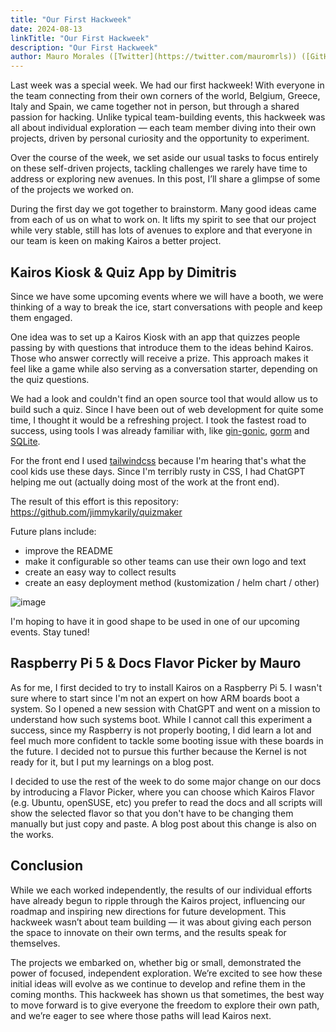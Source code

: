 ```yaml
---
title: "Our First Hackweek"
date: 2024-08-13
linkTitle: "Our First Hackweek"
description: "Our First Hackweek"
author: Mauro Morales ([Twitter](https://twitter.com/mauromrls)) ([GitHub](https://github.com/mauromorales))
---
```


Last week was a special week. We had our first hackweek! With everyone in the team connecting from their own corners of the world, Belgium, Greece, Italy and Spain, we came together not in person, but through a shared passion for hacking. Unlike typical team-building events, this hackweek was all about individual exploration — each team member diving into their own projects, driven by personal curiosity and the opportunity to experiment.

Over the course of the week, we set aside our usual tasks to focus entirely on these self-driven projects, tackling challenges we rarely have time to address or exploring new avenues. In this post, I’ll share a glimpse of some of the projects we worked on.

During the first day we got together to brainstorm. Many good ideas came from each of us on what to work on. It lifts my spirit to see that our project while very stable, still has lots of avenues to explore and that everyone in our team is keen on making Kairos a better project.

## Kairos Kiosk & Quiz App by Dimitris

Since we have some upcoming events where we will have a booth, we were thinking of a way to break the ice, start conversations with people and keep them engaged.

One idea was to set up a Kairos Kiosk with an app that quizzes people passing by with questions that introduce them to the ideas behind Kairos. Those who answer correctly will receive a prize. This approach makes it feel like a game while also serving as a conversation starter, depending on the quiz questions.

We had a look and couldn't find an open source tool that would allow us to build such a quiz. Since I have been out of web development for quite some time, I thought it would be a refreshing project. I took the fastest road to success, using tools I was already familiar with, like [gin-gonic](https://gin-gonic.com/), [gorm](https://gorm.io/) and [SQLite](https://www.sqlite.org/).

For the front end I used [tailwindcss](https://tailwindcss.com/) because I'm hearing that's what the cool kids use these days. Since I'm terribly rusty in CSS, I had ChatGPT helping me out (actually doing most of the work at the front end).

The result of this effort is this repository: https://github.com/jimmykarily/quizmaker

Future plans include:

- improve the README
- make it configurable so other teams can use their own logo and text
- create an easy way to collect results
- create an easy deployment method (kustomization / helm chart / other)

![image](https://private-user-images.githubusercontent.com/433958/357165119-cbad99c7-71b6-4454-9d41-f44f12d2aaf9.png?jwt=eyJhbGciOiJIUzI1NiIsInR5cCI6IkpXVCJ9.eyJpc3MiOiJnaXRodWIuY29tIiwiYXVkIjoicmF3LmdpdGh1YnVzZXJjb250ZW50LmNvbSIsImtleSI6ImtleTUiLCJleHAiOjE3MjM0ODg1MTMsIm5iZiI6MTcyMzQ4ODIxMywicGF0aCI6Ii80MzM5NTgvMzU3MTY1MTE5LWNiYWQ5OWM3LTcxYjYtNDQ1NC05ZDQxLWY0NGYxMmQyYWFmOS5wbmc_WC1BbXotQWxnb3JpdGhtPUFXUzQtSE1BQy1TSEEyNTYmWC1BbXotQ3JlZGVudGlhbD1BS0lBVkNPRFlMU0E1M1BRSzRaQSUyRjIwMjQwODEyJTJGdXMtZWFzdC0xJTJGczMlMkZhd3M0X3JlcXVlc3QmWC1BbXotRGF0ZT0yMDI0MDgxMlQxODQzMzNaJlgtQW16LUV4cGlyZXM9MzAwJlgtQW16LVNpZ25hdHVyZT02ZDM2NTg2YzZmNzMzMzE5YjJhZmE4ZDUyM2UzYWNjZmRjZDQ4NTA4NzhlNGE1NzQ5MmY1OGJkOTI5M2FmY2U0JlgtQW16LVNpZ25lZEhlYWRlcnM9aG9zdCZhY3Rvcl9pZD0wJmtleV9pZD0wJnJlcG9faWQ9MCJ9.lya3AQtAb1usRx63HsTTyDQrf29MUkmiKRm4Mu6kuKw)

I'm hoping to have it in good shape to be used in one of our upcoming events. Stay tuned!

## Raspberry Pi 5 & Docs Flavor Picker by Mauro

As for me, I first decided to try to install Kairos on a Raspberry Pi 5. I wasn't sure where to start since I'm not an expert on how ARM boards boot a system. So I opened a new session with ChatGPT and went on a mission to understand how such systems boot. While I cannot call this experiment a success, since my Raspberry is not properly booting, I did learn a lot and feel much more confident to tackle some booting issue with these boards in the future. I decided not to pursue this further because the Kernel is not ready for it, but I put my learnings on a blog post.

I decided to use the rest of the week to do some major change on our docs by introducing a Flavor Picker, where you can choose which Kairos Flavor (e.g. Ubuntu, openSUSE, etc) you prefer to read the docs and all scripts will show the selected flavor so that you don't have to be changing them manually but just copy and paste. A blog post about this change is also on the works.

## Conclusion

While we each worked independently, the results of our individual efforts have already begun to ripple through the Kairos project, influencing our roadmap and inspiring new directions for future development. This hackweek wasn’t about team building — it was about giving each person the space to innovate on their own terms, and the results speak for themselves.

The projects we embarked on, whether big or small, demonstrated the power of focused, independent exploration. We’re excited to see how these initial ideas will evolve as we continue to develop and refine them in the coming months. This hackweek has shown us that sometimes, the best way to move forward is to give everyone the freedom to explore their own path, and we’re eager to see where those paths will lead Kairos next.
